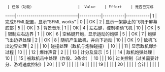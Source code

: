      | 任务（功能）                    |  Value    | Effort    | 是否已完成  
-----|-------------------------------|-----------|-----------|------------|
1    | 完成SFML配置，显示“SFML works”  | 0         |           |      OK      |
2    | 显示一架静止的飞机于屏幕底部       | 5         |           |    OK      |
3    | 背景音乐                       | 1         |           |       OK     |
4    | 左右键，控制移动飞机             | 10        |           |      OK    |
5    | 限制左右边界                    | 1         |           |      OK   |
6    | 空格键开炮，显示运动的炮弹        | 5         |           |      OK    |
7    | 炮弹飞出边界处理                | 2          |           |      OK  |
8    | 随机产生敌机，并向下运动          | 10        |           |      OK    |
9    | 敌机飞出边界处理                | 2         |           |            |
10   | 碰撞处理（敌机与炮弹碰撞）        | 10         |           |           |
11   | 显示敌机爆炸过程                | 10         |           |            |
12   | 爆炸声音                       | 2         |           |            |
13   | 计分及显示                     | 5         |           |            |
14   | 敌机炮弹处理                   | 10         |           |            |
15   | 被敌机击中处理（炸毁、3条命）     | 10          |           |           |
16   | 过关控制（过关需要计分、游戏速度控制）| 20        |           |           |
17   |                               |            |           |           |
18   |                               |            |           |           |
19   |                               |            |           |           |
20   |                               |            |           |           |
合计   |                              |            |           |           |


